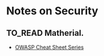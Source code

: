 # Notes on Security


## TO_READ Matherial.

* [OWASP Cheat Sheet Series](https://cheatsheetseries.owasp.org/)